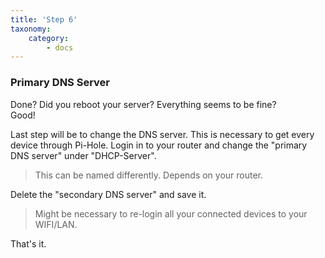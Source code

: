 ```yaml
---
title: 'Step 6'
taxonomy:
    category:
        - docs
---
```


### Primary DNS Server

Done? Did you reboot your server? Everything seems to be fine?  
Good!

Last step will be to change the DNS server. This is necessary to get every device through Pi-Hole.
Login in to your router and change the "primary DNS server" under "DHCP-Server".
> This can be named differently. Depends on your router.

Delete the "secondary DNS server" and save it.
> Might be necessary to re-login all your connected devices to your WIFI/LAN.

That's it.
